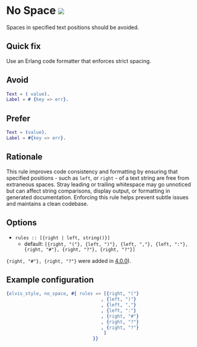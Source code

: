 # No Space [![](https://img.shields.io/badge/since-1.4.0-blue)](https://github.com/inaka/elvis_core/releases/tag/1.4.0)

Spaces in specified text positions should be avoided.

## Quick fix

Use an Erlang code formatter that enforces strict spacing.

## Avoid

```erlang
Text = ( value).
Label = # {key => err}.
```

## Prefer

```erlang
Text = (value).
Label = #{key => err}.
```

## Rationale

This rule improves code consistency and formatting by ensuring that specified positions - such as
`left`, or `right` - of a text string are free from extraneous spaces. Stray leading or trailing
whitespace may go unnoticed but can affect string comparisons, display output, or formatting in
generated documentation. Enforcing this rule helps prevent subtle issues and maintains a clean
codebase.

## Options

- `rules :: [{right | left, string()}]`
  - default: `[{right, "("}, {left, ")"}, {left, ","}, {left, ":"}, {right, "#"}, {right, "?"},
  {right, "?"}]`

`{right, "#"}, {right, "?"}` were added in [4.0.0](https://github.com/inaka/elvis_core/releases/tag/4.0.0)).

## Example configuration

```erlang
{elvis_style, no_space, #{ rules => [{right, "("}
                                   , {left, ")"}
                                   , {left, ","}
                                   , {left, ":"}
                                   , {right, "#"}
                                   , {right, "?"}
                                   , {right, "?"}
                                    ]
                                }}
```
